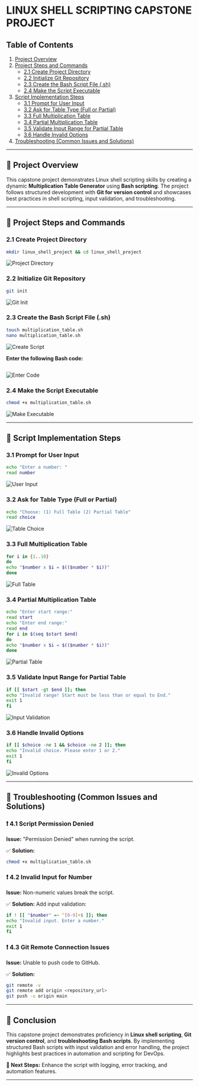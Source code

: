 # LINUX SHELL SCRIPTING CAPSTONE PROJECT

##  Table of Contents

1. [Project Overview](#project-overview)
2. [Project Steps and Commands](#project-steps-and-commands)
   - [2.1 Create Project Directory](#21-create-project-directory)
   - [2.2 Initialize Git Repository](#22-initialize-git-repository)
   - [2.3 Create the Bash Script File (.sh)](#23-create-the-bash-script-file-sh)
   - [2.4 Make the Script Executable](#24-make-the-script-executable)
3. [Script Implementation Steps](#script-implementation-steps)
   - [3.1 Prompt for User Input](#31-prompt-for-user-input)
   - [3.2 Ask for Table Type (Full or Partial)](#32-ask-for-table-type-full-or-partial)
   - [3.3 Full Multiplication Table](#33-full-multiplication-table)
   - [3.4 Partial Multiplication Table](#34-partial-multiplication-table)
   - [3.5 Validate Input Range for Partial Table](#35-validate-input-range-for-partial-table)
   - [3.6 Handle Invalid Options](#36-handle-invalid-options)
4. [Troubleshooting (Common Issues and Solutions)](#troubleshooting-common-issues-and-solutions)

---

## 📌 Project Overview

This capstone project demonstrates Linux shell scripting skills by creating a dynamic **Multiplication Table Generator** using **Bash scripting**. The project follows structured development with **Git for version control** and showcases best practices in shell scripting, input validation, and troubleshooting.

---

## 📌 Project Steps and Commands

### 2.1 Create Project Directory
```sh
mkdir linux_shell_project && cd linux_shell_project
```
![Project Directory](https://github.com/user-attachments/assets/2471c150-e12e-4c94-87f7-af943e0320a6)

### 2.2 Initialize Git Repository
```sh
git init
```
![Git Init](https://github.com/user-attachments/assets/03de63e3-3bdb-400b-bb48-8b5b6c323182)

### 2.3 Create the Bash Script File (.sh)
```sh
touch multiplication_table.sh
nano multiplication_table.sh
```
![Create Script](https://github.com/user-attachments/assets/ff532589-712d-42e3-a0fa-69190ad133f6)

**Enter the following Bash code:**

```
```
![Enter Code](https://github.com/user-attachments/assets/79b0d3d2-5632-43af-b0ec-07e7373adfc7)

### 2.4 Make the Script Executable
```sh
chmod +x multiplication_table.sh
```
![Make Executable](https://github.com/user-attachments/assets/b7f48060-2040-45b3-bec9-09ec99d43e26)

---

## 📌 Script Implementation Steps

### 3.1 Prompt for User Input
```sh
echo "Enter a number: "
read number
```
![User Input](https://github.com/user-attachments/assets/b033e9cf-facb-400b-b21a-11d9cea2094a)

### 3.2 Ask for Table Type (Full or Partial)
```sh
echo "Choose: (1) Full Table (2) Partial Table"
read choice
```
![Table Choice](https://github.com/user-attachments/assets/05a87cd3-530a-495a-a0ab-21b95861b825)

### 3.3 Full Multiplication Table
```sh
for i in {1..10}
do
echo "$number x $i = $(($number * $i))"
done
```
![Full Table](https://github.com/user-attachments/assets/1d712192-99b5-434a-86de-f4f39ea18a66)

### 3.4 Partial Multiplication Table
```sh
echo "Enter start range:"
read start
echo "Enter end range:"
read end
for i in $(seq $start $end)
do
echo "$number x $i = $(($number * $i))"
done
```
![Partial Table](https://github.com/user-attachments/assets/7bed7ca8-a9ed-4433-b4b0-98ec559cbabc)

### 3.5 Validate Input Range for Partial Table
```sh
if [[ $start -gt $end ]]; then
echo "Invalid range! Start must be less than or equal to End."
exit 1
fi
```
![Input Validation](https://github.com/user-attachments/assets/b6eed785-4055-4600-b214-41952aa5c3e9)

### 3.6 Handle Invalid Options
```sh
if [[ $choice -ne 1 && $choice -ne 2 ]]; then
echo "Invalid choice. Please enter 1 or 2."
exit 1
fi
```
![Invalid Options](https://github.com/user-attachments/assets/421ce0cf-7e71-4acc-959a-26f203fcd0b7)

---

## 📌 Troubleshooting (Common Issues and Solutions)

### ❗ 4.1 Script Permission Denied
**Issue:** "Permission Denied" when running the script.

✅ **Solution:**
```sh
chmod +x multiplication_table.sh
```

### ❗ 4.2 Invalid Input for Number
**Issue:** Non-numeric values break the script.

✅ **Solution:** Add input validation:
```sh
if ! [[ "$number" =~ ^[0-9]+$ ]]; then
echo "Invalid input. Enter a number."
exit 1
fi
```

### ❗ 4.3 Git Remote Connection Issues
**Issue:** Unable to push code to GitHub.

✅ **Solution:**
```sh
git remote -v
git remote add origin <repository_url>
git push -u origin main
```

---

## 🎯 Conclusion

This capstone project demonstrates proficiency in **Linux shell scripting**, **Git version control**, and **troubleshooting Bash scripts**. By implementing structured Bash scripts with input validation and error handling, the project highlights best practices in automation and scripting for DevOps.

**🚀 Next Steps:** Enhance the script with logging, error tracking, and automation features.

---

